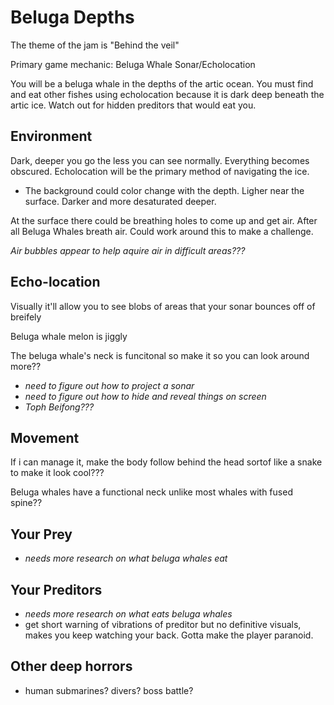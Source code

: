 # Beluga Depths

The theme of the jam is "Behind the veil"

Primary game mechanic: Beluga Whale Sonar/Echolocation

You will be a beluga whale in the depths of the artic ocean. You must find and eat other fishes using echolocation because it is dark deep beneath the artic ice. Watch out for hidden preditors that would eat you.

## Environment

Dark, deeper you go the less you can see normally. Everything becomes obscured. Echolocation will be the primary method of navigating the ice.

- The background could color change with the depth. Ligher near the surface. Darker and more desaturated deeper. 

At the surface there could be breathing holes to come up and get air. After all Beluga Whales breath air. Could work around this to make a challenge.

*Air bubbles appear to help aquire air in difficult areas???*

## Echo-location

Visually it'll allow you to see blobs of areas that your sonar bounces off of breifely

Beluga whale melon is jiggly

The beluga whale's neck is funcitonal so make it so you can look around more??

- *need to figure out how to project a sonar*
- *need to figure out how to hide and reveal things on screen*
- *Toph Beifong???*

## Movement

If i can manage it, make the body follow behind the head sortof like a snake to make it look cool???

Beluga whales have a functional neck unlike most whales with fused spine??

## Your Prey
- *needs more research on what beluga whales eat*

## Your Preditors
- *needs more research on what eats beluga whales*
- get short warning of vibrations of preditor but no definitive visuals, makes you keep watching your back. Gotta make the player paranoid.

## Other deep horrors
- human submarines? divers? boss battle?

